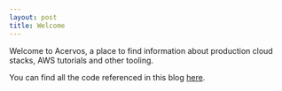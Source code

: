 ```yaml
---
layout: post
title: Welcome
---
```


Welcome to Acervos, a place to find information about production cloud stacks, AWS tutorials and other tooling.

You can find all the code referenced in this blog [here](https://github.com/acervos).

